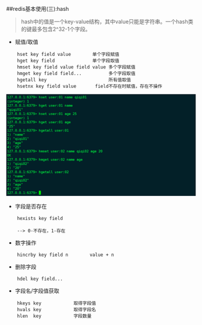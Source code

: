 ##redis基本使用(三):hash
>hash中的值是一个key-value结构，其中value只能是字符串。一个hash类的键最多包含2^32-1个字段。

* 赋值/取值
```
    hset key field value        单个字段赋值
    hget key field              单个字段取值
    hmset key field value field value 多个字段赋值
    hmget key field field...          多个字段取值
    hgetall key                       所有值取值
    hsetnx key field value       field不存在时赋值，存在不操作
```
![hash set/get](img/hsg.png)

* 字段是否存在
```
    hexists key field

    --> 0-不存在，1-存在
```

* 数字操作
```
    hincrby key field n        value + n
```

* 删除字段
```
    hdel key field...
```

* 字段名/字段值获取
```
    hkeys key            取得字段值
    hvals key            取得字段名
    hlen  key            字段数量
```
